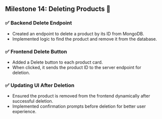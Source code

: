 ## Milestone 14: Deleting Products 🚀  

### ✅ Backend Delete Endpoint  
- Created an endpoint to delete a product by its ID from MongoDB.  
- Implemented logic to find the product and remove it from the database.  

### ✅ Frontend Delete Button  
- Added a Delete button to each product card.  
- When clicked, it sends the product ID to the server endpoint for deletion.  

### ✅ Updating UI After Deletion  
- Ensured the product is removed from the frontend dynamically after successful deletion.  
- Implemented confirmation prompts before deletion for better user experience.  
